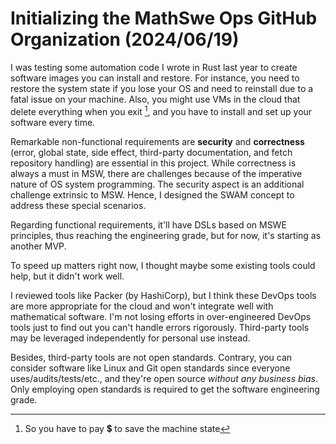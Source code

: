 <!-- Copyright (c) 2024 Tobias Briones. All rights reserved. -->
<!-- SPDX-License-Identifier: CC-BY-4.0 -->
<!-- This file is part of https://github.com/tobiasbriones/blog -->

# Initializing the MathSwe Ops GitHub Organization (2024/06/19)

I was testing some automation code I wrote in Rust last year to create software
images you can install and restore. For instance, you need to restore the system
state if you lose your OS and need to reinstall due to a fatal issue on your
machine. Also, you might use VMs in the cloud that delete everything when you
exit [^1], and you have to install and set up your software every time.

[^1]: So you have to pay 💲 to save the machine state

Remarkable non-functional requirements are **security** and
**correctness** (error, global state, side effect, third-party documentation,
and fetch repository handling) are essential in this project. While correctness
is always a must in MSW, there are challenges because of the imperative nature
of OS system programming. The security aspect is an additional challenge
extrinsic to MSW. Hence, I designed the SWAM concept to address these special
scenarios.

Regarding functional requirements, it'll have DSLs based on MSWE principles,
thus reaching the engineering grade, but for now, it's starting as another MVP.

To speed up matters right now, I thought maybe some existing tools could help,
but it didn't work well.

I reviewed tools like Packer (by HashiCorp), but I think these DevOps tools are
more appropriate for the cloud and won't integrate well with mathematical
software. I'm not losing efforts in over-engineered DevOps tools just to find
out you can't handle errors rigorously. Third-party tools may be leveraged
independently for personal use instead.

Besides, third-party tools are not open standards. Contrary, you can consider
software like Linux and Git open standards since everyone
uses/audits/tests/etc., and they're open source *without any business bias*.
Only employing open standards is required to get the software engineering grade.
